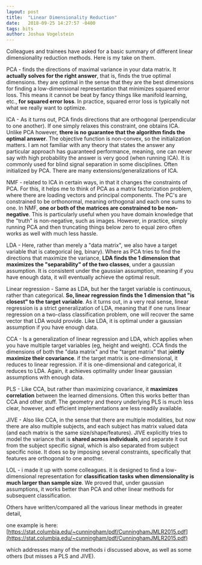 ```yaml
---
layout: post
title:  "Linear Dimensionality Reduction"
date:   2018-09-25 14:27:57 -0400
tags: bits
author: Joshua Vogelstein
---
```


Colleagues and trainees have asked for a basic summary of different linear dimensionality reduction methods.  Here is my take on them.

PCA - finds the directions of maximal variance in your data matrix.  It **actually solves for the right answer**, that is, finds the true optimal dimensions. they are optimal in the sense that they are the best dimensions for finding a low-dimensional representation that minimizes squared error loss.  This means it cannot be beat by fancy things like manifold learning, etc., **for squared error loss**.  In practice, squared error loss is typically not what we really want to optimize.

ICA - As it turns out, PCA finds directions that are orthogonal (perpendicular to one another).  If one simply relaxes this constraint, one obtains ICA.  Unlike PCA however, **there is no guarantee that the algorithm finds the optimal answer**.  The objective function is non-convex, so the initialization matters.  I am not familiar with any theory that states the answer any particular approach has guaranteed performance, meaning, one can never say with high probability the answer is very good (when running ICA).  It is commonly used for blind signal separation in some disciplines.  Often initialized by PCA. There are many extensions/generalizations of ICA.

NMF - related to ICA in certain ways, in that it changes the constraints of PCA. For this, it helps me to think of PCA as a matrix factorization problem, where there are loading vectors and principal components.  The PC's are constrained to be orthonormal, meaning orthogonal and each one sums to one.  In NMF, **one or both of the matrices are constrained to be non-negative**.  This is particularly useful when you have domain knowledge that the "truth" is non-negative, such as images.  However, in practice, simply running PCA and then truncating things below zero to equal zero often works as well with much less hassle.

LDA - Here, rather than merely a "data matrix", we also have a target variable that is categorical (eg, binary).  Where as PCA tries to find the directions that maximize the variance, **LDA finds the 1 dimension that maximizes the "separability" of the two classes**, under a gaussian assumption.  It is consistent under the gaussian assumption, meaning if you have enough data, it will eventually achieve the optimal result.

Linear regression - Same as LDA, but her the target variable is continuous, rather than categorical. **So, linear regression finds the 1 dimension that "is closest" to the target variable**. As it turns out, in a very real sense, linear regression is a strict generalization of LDA, meaning that if one runs linear regression on a two-class classification problem, one will recover the same vector that LDA would provide.  Like LDA, it is optimal under a gaussian assumption if you have enough data.

CCA - Is a generalization of linear regression and LDA, which applies when you have multiple target variables (eg, height and weight).  CCA finds the dimensions of both the "data matrix" and the "target matrix" that j**ointly maximize their covariance**.  if the target matrix is one-dimensional, it reduces to linear regression. if it is one-dimensional and categorical, it reduces to LDA.  Again, it achieves optimality under linear gaussian assumptions with enough data.

PLS - Like CCA, but rather than maximizing covariance, it **maximizes correlation** between the learned dimensions.  Often this works better than CCA and other stuff.  The geometry and theory underlying PLS is much less clear, however, and efficient implementations are less readily available.

JIVE - Also like CCA, in the sense that there are multiple modalities, but now there are also multiple subjects, and each subject has matrix valued data (and each matrix is the same size/shape/features).  JIVE explicitly tries to model the variance that is **shared across individuals**, and separate it out from the subject specific signal, which is also separated from subject specific noise. It does so by imposing several constraints, specifically that features are orthogonal to one another.

LOL - i made it up with some colleagues.  it is designed to find a low-dimensional representation for **classification tasks when dimensionality is much larger than sample size**.  We proved that, under gaussian assumptions, it works better than PCA and other linear methods for subsequent classification.

Others have written/compared all the various linear methods in greater detail,

one example is here: [https://stat.columbia.edu/~cunningham/pdf/CunninghamJMLR2015.pdf](https://stat.columbia.edu/~cunningham/pdf/CunninghamJMLR2015.pdf)

which addresses many of the methods i discussed above, as well as some others (but misses a PLS and JIVE).
